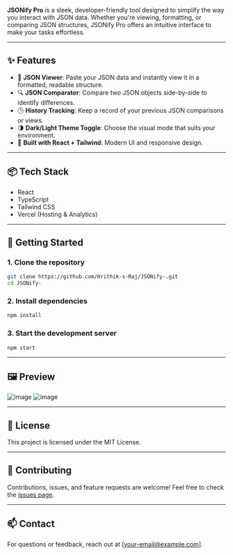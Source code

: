 
**JSONify Pro** is a sleek, developer-friendly tool designed to simplify the way you interact with JSON data. Whether you're viewing, formatting, or comparing JSON structures, JSONify Pro offers an intuitive interface to make your tasks effortless.

---

## ✨ Features

- 📄 **JSON Viewer**: Paste your JSON data and instantly view it in a formatted, readable structure.
- 🔍 **JSON Comparator**: Compare two JSON objects side-by-side to identify differences.
- 🕒 **History Tracking**: Keep a record of your previous JSON comparisons or views.
- 🌗 **Dark/Light Theme Toggle**: Choose the visual mode that suits your environment.
- 🔧 **Built with React + Tailwind**: Modern UI and responsive design.

---

## 📦 Tech Stack

- React
- TypeScript
- Tailwind CSS
- Vercel (Hosting & Analytics)

---

## 🚀 Getting Started

### 1. Clone the repository

```bash
git clone https://github.com/Hrithik-s-Raj/JSONify-.git
cd JSONify-
```

### 2. Install dependencies

```bash
npm install
```

### 3. Start the development server

```bash
npm start
```

---

## 🖼️ Preview

![image](https://github.com/user-attachments/assets/ca33610a-166a-4c64-bf4b-e13f0f85aa7c)
![image](https://github.com/user-attachments/assets/a8e22b05-adc7-4119-a38c-4ce1ea6b03cf)



---

## 📄 License

This project is licensed under the MIT License.

---

## 🙌 Contributing

Contributions, issues, and feature requests are welcome! Feel free to check the [issues page](https://github.com/Hrithik-s-Raj/JSONify-/issues).

---

## 📫 Contact

For questions or feedback, reach out at [your-email@example.com].
